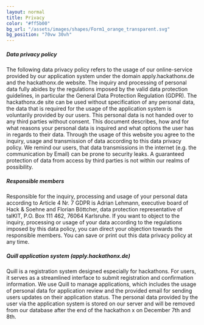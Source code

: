```yaml
---
layout: normal
title: Privacy
color: "#ff5b00"
bg_url: "/assets/images/shapes/Form1_orange_transparent.svg"
bg_position: "70vw 30vh"
---
```

##### Data privacy policy

The following data privacy policy refers to the usage of our online-service provided by our application system under the domain apply.hackathonx.de and the hackathonx.de website. The inquiry and processing of personal data fully abides by the regulations imposed by the valid data protection guidelines, in particular the General Data Protection Regulation (GDPR). The hackathonx.de site can be used without specification of any personal data, the data that is required for the usage of the application system is voluntarily provided by our users. This personal data is not handed over to any third parties without consent. This document describes, how and for what reasons your personal data is inquired and what options the user has in regards to their data. Through the usage of this website you agree to the inquiry, usage and transmission of data according to this data privacy policy. We remind our users, that data transmissions in the internet (e.g. the communication by Email) can be prone to security leaks. A guaranteed protection of data from access by third parties is not within our realms of possibility.

##### Responsible members

Responsible for the inquiry, processing and usage of your personal data according to Article 4 Nr. 7 GDPR is Adrian Lehmann, executive board of Hack & Soehne and Florian Böttcher, data protection representative of talKIT, P.O. Box 111 462, 76064 Karlsruhe. If you want to object to the inquiry, processing or usage of your data according to the regulations imposed by this data policy, you can direct your objection towards the responsible members. You can save or print out this data privacy policy at any time.

##### Quill application system (apply.hackathonx.de)

Quill is a registration system designed especially for hackathons. For users, it serves as a streamlined interface to submit registration and confirmation information. We use Quill to manage applications, which includes the usage of personal data for application review and the provided email for sending users updates on their application status. The personal data provided by the user via the application system is stored on our server and will be removed from our database after the end of the hackathon x on December 7th and 8th.
